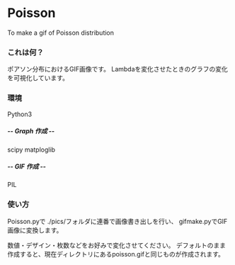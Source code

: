 # Poisson
To make a gif of Poisson distribution

### これは何？

ポアソン分布におけるGIF画像です。
Lambdaを変化させたときのグラフの変化を可視化しています。

### 環境
Python3

##### -- Graph 作成 --
scipy
matploglib

##### -- GIF 作成 --
PIL

### 使い方
Poisson.pyで ./pics/フォルダに連番で画像書き出しを行い、
gifmake.pyでGIF画像に変換します。

数値・デザイン・枚数などをお好みで変化させてください。
デフォルトのまま作成すると、現在ディレクトリにあるpoisson.gifと同じものが作成されます。
